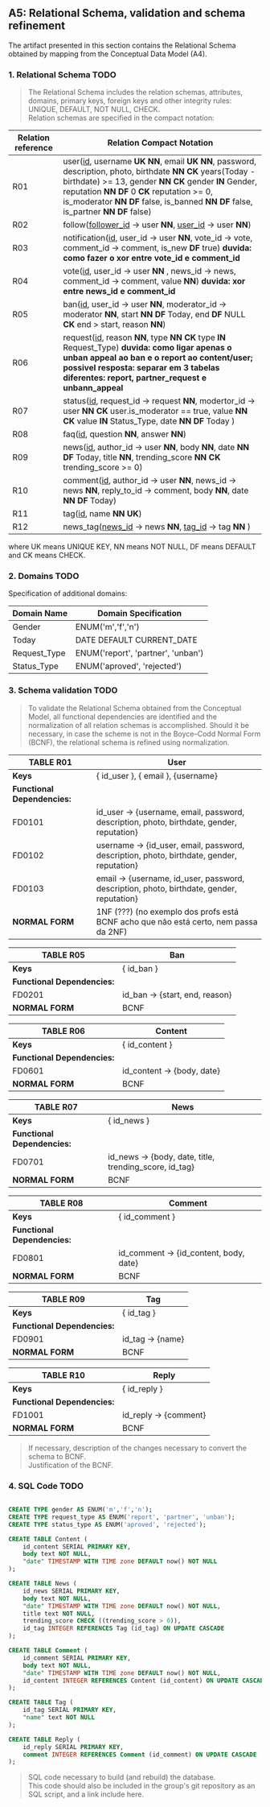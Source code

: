 ## A5: Relational Schema, validation and schema refinement

The artifact presented in this section contains the Relational Schema obtained by mapping from the Conceptual Data Model (A4). 

### 1. Relational Schema TODO

> The Relational Schema includes the relation schemas, attributes, domains, primary keys, foreign keys and other integrity rules: UNIQUE, DEFAULT, NOT NULL, CHECK.  
> Relation schemas are specified in the compact notation:  

| Relation reference | Relation Compact Notation                        |
| ------------------ | ------------------------------------------------ |
| R01                | user([id](#), username **UK NN**, email **UK NN**, password, description, photo, birthdate **NN CK** years(Today - birthdate) >= 13, gender **NN CK** gender **IN** Gender, reputation **NN DF** 0 **CK** reputation >= 0, is_moderator **NN DF** false, is_banned **NN DF** false, is_partner **NN DF** false) |
| R02                | follow([follower_id](#) → user **NN**, [user_id](#) → user **NN**)
| R03                | notification([id](#), user_id → user **NN**, vote_id → vote, comment_id → comment, is_new **DF** true)  **duvida: como fazer o xor entre vote_id e comment_id** |
| R04                | vote([id](#), user_id → user **NN** , news_id → news, comment_id → comment, value **NN**) **duvida: xor entre news_id e comment_id**|
| R05                | ban([id](#), user_id → user **NN**, moderator_id → moderator **NN**,  start **NN DF** Today, end **DF** NULL **CK** end > start, reason **NN**) |
| R06                | request([id](#), reason **NN**, type **NN CK** type **IN** Request_Type) **duvida: como ligar apenas o unban appeal ao ban e o report ao content/user; possivel resposta: separar em 3 tabelas diferentes: report, partner_request e unbann_appeal**|
| R07                | status([id](#), request_id → request **NN**, modertor_id → user **NN CK** user.is_moderator == true, value **NN CK** value **IN** Status_Type, date **NN DF** Today ) 
| R08                | faq([id](#), question **NN**, answer **NN**) |
| R09                | news([id](#), author_id → user **NN**, body **NN**, date **NN DF** Today, title **NN**, trending_score **NN CK** trending_score >= 0) |
| R10                | comment([id](#), author_id → user **NN**, news_id → news **NN**,  reply_to_id → comment, body **NN**, date **NN** **DF** Today) |
| R11                | tag([id](#), name **NN UK**) |
| R12                | news_tag([news_id](#) → news **NN**, [tag_id](#) → tag **NN** )
  
where UK means UNIQUE KEY, NN means NOT NULL, DF means DEFAULT and CK means CHECK.  

### 2. Domains TODO

Specification of additional domains:  

| Domain Name  | Domain Specification               |
| ------------ | ---------------------------------- |
| Gender       | ENUM('m','f','n')                  |
| Today        | DATE DEFAULT CURRENT_DATE          |
| Request_Type | ENUM('report', 'partner', 'unban') |
| Status_Type  | ENUM('aproved', 'rejected')        |


### 3. Schema validation TODO

> To validate the Relational Schema obtained from the Conceptual Model, all functional dependencies are identified and the normalization of all relation schemas is accomplished. Should it be necessary, in case the scheme is not in the Boyce–Codd Normal Form (BCNF), the relational schema is refined using normalization.  

| **TABLE R01**   | User              |
| --------------  | ---                |
| **Keys**        | { id_user }, { email }, {username} |
| **Functional Dependencies:** |       |
| FD0101          | id_user → {username, email, password, description, photo, birthdate, gender, reputation} |
| FD0102          | username → {id_user, email, password, description, photo, birthdate, gender, reputation} |
| FD0103          | email → {username, id_user, password, description, photo, birthdate, gender, reputation} |
| **NORMAL FORM** | 1NF (???) (no exemplo dos profs está BCNF acho que não está certo, nem passa da 2NF)               |

| **TABLE R05**   | Ban            |
| --------------  | ---                |
| **Keys**        | { id_ban } |
| **Functional Dependencies:** |       |
| FD0201          | id_ban → {start, end, reason} |
| **NORMAL FORM** | BCNF               |

| **TABLE R06**   | Content               |
| --------------  | ---                |
| **Keys**        | { id_content } |
| **Functional Dependencies:** |       |
| FD0601          | id_content → {body, date} |
| **NORMAL FORM** | BCNF               |

| **TABLE R07**   | News              |
| --------------  | ---                |
| **Keys**        | { id_news } |
| **Functional Dependencies:** |       |
| FD0701          | id_news → {body, date, title, trending_score, id_tag} |
| **NORMAL FORM** | BCNF               |

| **TABLE R08**   | Comment              |
| --------------  | ---                |
| **Keys**        | { id_comment } |
| **Functional Dependencies:** |       |
| FD0801          | id_comment → {id_content, body, date} |
| **NORMAL FORM** | BCNF               |

| **TABLE R09**   | Tag              |
| --------------  | ---                |
| **Keys**        | { id_tag } |
| **Functional Dependencies:** |       |
| FD0901          | id_tag → {name} |
| **NORMAL FORM** | BCNF               |

| **TABLE R10**   | Reply              |
| --------------  | ---                |
| **Keys**        | { id_reply } |
| **Functional Dependencies:** |       |
| FD1001          | id_reply → {comment} |
| **NORMAL FORM** | BCNF               |


> If necessary, description of the changes necessary to convert the schema to BCNF.  
> Justification of the BCNF.  

### 4. SQL Code TODO

```sql

CREATE TYPE gender AS ENUM('m','f','n');
CREATE TYPE request_type AS ENUM('report', 'partner', 'unban');
CREATE TYPE status_type AS ENUM('aproved', 'rejected');

CREATE TABLE Content (
    id_content SERIAL PRIMARY KEY,
    body text NOT NULL,
    "date" TIMESTAMP WITH TIME zone DEFAULT now() NOT NULL
);

CREATE TABLE News (
    id_news SERIAL PRIMARY KEY,
    body text NOT NULL,
    "date" TIMESTAMP WITH TIME zone DEFAULT now() NOT NULL,
    title text NOT NULL,    
    trending_score CHECK ((trending_score > 0)),
    id_tag INTEGER REFERENCES Tag (id_tag) ON UPDATE CASCADE
);

CREATE TABLE Comment (
    id_comment SERIAL PRIMARY KEY,
    body text NOT NULL,
    "date" TIMESTAMP WITH TIME zone DEFAULT now() NOT NULL,
    id_content INTEGER REFERENCES Content (id_content) ON UPDATE CASCADE
);

CREATE TABLE Tag (
    id_tag SERIAL PRIMARY KEY,
    "name" text NOT NULL
);

CREATE TABLE Reply (
    id_reply SERIAL PRIMARY KEY,
    comment INTEGER REFERENCES Comment (id_comment) ON UPDATE CASCADE
);
```

> SQL code necessary to build (and rebuild) the database.  
> This code should also be included in the group's git repository as an SQL script, and a link include here.  
